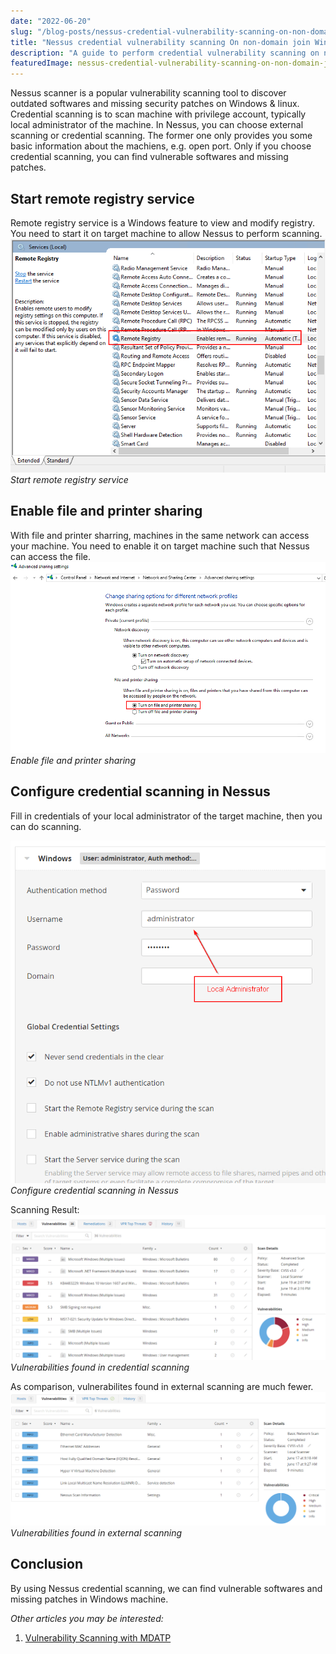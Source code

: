 ```yaml
---
date: "2022-06-20"
slug: "/blog-posts/nessus-credential-vulnerability-scanning-on-non-domain-join-windows-server/"
title: "Nessus credential vulnerability scanning On non-domain join Windows server"
description: "A guide to perform credential vulnerability scanning on non-domain join Windows server with Nessus scanner"
featuredImage: nessus-credential-vulnerability-scanning-on-non-domain-join-windows-server.jpg
---
```

Nessus scanner is a popular vulnerability scanning tool to discover outdated softwares and missing security patches on Windows & linux. Credential scanning is to scan machine with privilege account, typically local administrator of the machine. In Nessus, you can choose external scanning or credential scanning. The former one only provides you some basic information about the machiens, e.g. open port. Only if you choose credential scanning, you can find vulnerable softwares and missing patches. 

## Start remote registry service
Remote registry service is a Windows feature to view and modify registry. You need to start it on target machine to allow Nessus to perform scanning.
![Start remote registry service](../../images/nessus-credential-vulnerability-scanning-on-non-domain-join-windows-server/start-remote-registry-service.png)
*Start remote registry service*

## Enable file and printer sharing
With file and printer sharring, machines in the same network can access your machine. You need to enable it on target machine such that Nessus can access the file.
![Enable file and printer sharing](../../images/nessus-credential-vulnerability-scanning-on-non-domain-join-windows-server/enable-file-and-printer-sharing.png)
*Enable file and printer sharing*

## Configure credential scanning in Nessus
Fill in credentials of your local administrator of the target machine, then you can do scanning.

![Configure credential scanning](../../images/nessus-credential-vulnerability-scanning-on-non-domain-join-windows-server/configure-credential-scanning.png)
*Configure credential scanning in Nessus*

Scanning Result:
![Vulnerabilities found in credential scanning](../../images/nessus-credential-vulnerability-scanning-on-non-domain-join-windows-server/vulnerabilities-found-in-credential-scanning.png)
*Vulnerabilities found in credential scanning*

As comparison, vulnerabilites found in external scanning are much fewer.
![Vulnerabilities found in external scanning](../../images/nessus-credential-vulnerability-scanning-on-non-domain-join-windows-server/vulnerabilities-found-in-external-scanning.png)
*Vulnerabilities found in external scanning*

## Conclusion
By using Nessus credential scanning, we can find vulnerable softwares and missing patches in Windows machine.

*Other articles you may be interested:*
1. [Vulnerability Scanning with MDATP](/blog-posts/vulnerability-scanning-in-microsoft-defender-for-server/)